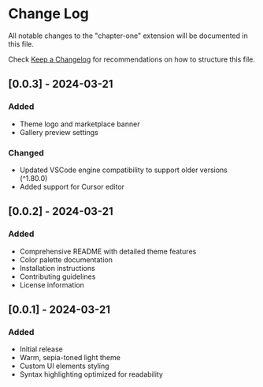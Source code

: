 # Change Log

All notable changes to the "chapter-one" extension will be documented in this file.

Check [Keep a Changelog](http://keepachangelog.com/) for recommendations on how to structure this file.

## [0.0.3] - 2024-03-21

### Added
- Theme logo and marketplace banner
- Gallery preview settings

### Changed
- Updated VSCode engine compatibility to support older versions (^1.80.0)
- Added support for Cursor editor

## [0.0.2] - 2024-03-21

### Added
- Comprehensive README with detailed theme features
- Color palette documentation
- Installation instructions
- Contributing guidelines
- License information

## [0.0.1] - 2024-03-21

### Added
- Initial release
- Warm, sepia-toned light theme
- Custom UI elements styling
- Syntax highlighting optimized for readability
